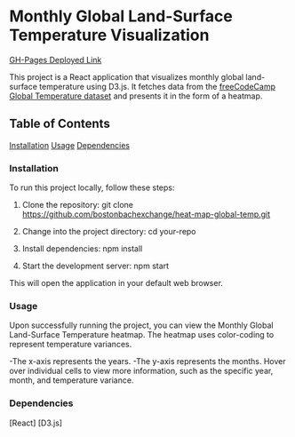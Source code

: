 # Monthly Global Land-Surface Temperature Visualization

[GH-Pages Deployed Link](https://bostonbachexchange.github.io/heat-map-global-temp/)

This project is a React application that visualizes monthly global land-surface temperature using D3.js. It fetches data from the [freeCodeCamp Global Temperature dataset](https://raw.githubusercontent.com/freeCodeCamp/ProjectReferenceData/master/global-temperature.json) and presents it in the form of a heatmap. 

## Table of Contents
[Installation]()
[Usage]()
[Dependencies]()

### Installation

To run this project locally, follow these steps:

1. Clone the repository:
git clone https://github.com/bostonbachexchange/heat-map-global-temp.git

2. Change into the project directory:
cd your-repo

3. Install dependencies:
npm install

4. Start the development server:
npm start

This will open the application in your default web browser.

### Usage

Upon successfully running the project, you can view the Monthly Global Land-Surface Temperature heatmap. The heatmap uses color-coding to represent temperature variances.

-The x-axis represents the years.
-The y-axis represents the months.
Hover over individual cells to view more information, such as the specific year, month, and temperature variance.

### Dependencies
[React]
[D3.js]

